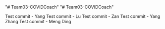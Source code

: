 "# Team03-COVIDCoach" 
"# Team03-COVIDCoach" 

Test commit - Yang
Test commit - Lu
Test commit - Zan
Test commit - Yang Zhang
Test commit - Meng Ding
